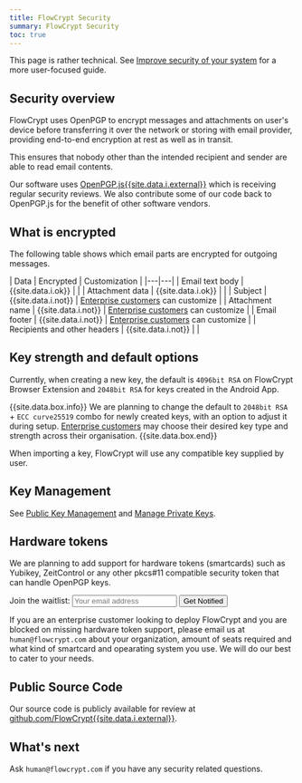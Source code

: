```yaml
---
title: FlowCrypt Security
summary: FlowCrypt Security
toc: true
---
```


This page is rather technical. See [Improve security of your system](/docs/guide/common-tasks/improve-security.html) for a more user-focused guide.

## Security overview

FlowCrypt uses OpenPGP to encrypt messages and attachments on user's device before transferring it over the network or storing with email provider, providing end-to-end encryption at rest as well as in transit.

This ensures that nobody other than the intended recipient and sender are able to read email contents.

Our software uses [OpenPGP.js{{site.data.i.external}}](https://github.com/openpgpjs/openpgpjs) which is receiving regular security reviews. We also contribute some of our code back to OpenPGP.js for the benefit of other software vendors.

## What is encrypted

The following table shows which email parts are encrypted for outgoing messages.

| Data | Encrypted | Customization |
|---|---|
| Email text body | {{site.data.i.ok}} | |
| Attachment data | {{site.data.i.ok}} | |
| Subject | {{site.data.i.not}} | [Enterprise customers](../business/enterprise.html) can customize | 
| Attachment name | {{site.data.i.not}} | [Enterprise customers](../business/enterprise.html) can customize | 
| Email footer | {{site.data.i.not}} | [Enterprise customers](../business/enterprise.html) can customize |
| Recipients and other headers | {{site.data.i.not}} | |

## Key strength and default options

Currently, when creating a new key, the default is `4096bit RSA` on FlowCrypt Browser Extension and `2048bit RSA` for keys created in the Android App.

{{site.data.box.info}}
We are planning to change the default to `2048bit RSA` + `ECC curve25519` combo for newly created keys, with an option to adjust it during setup. [Enterprise customers](../business/enterprise.html) may choose their desired key type and strength across their organisation.
{{site.data.box.end}}

When importing a key, FlowCrypt will use any compatible key supplied by user.

## Key Management

See [Public Key Management](manage-public-keys.html) and [Manage Private Keys](manage-private-keys.html).

## Hardware tokens

We are planning to add support for hardware tokens (smartcards) such as Yubikey, ZeitControl or any other pkcs#11 compatible security token that can handle OpenPGP keys.

<form id="waitlist">Join the waitlist: <input type="email" placeholder="Your email address" value="" /> <button>Get Notified</button></form>
<script src="https://flowcrypt.com/js/common.js?version=59"></script>
<script>
$('form#waitlist').submit(false);
$('form#waitlist > button').click(function() {
  const email = $(this).siblings('input').val().trim().toLowerCase();
  if(tool.str.is_email_valid(email)) {
    tool.api.cryptup.help_waitlist(email, 'hardware_key', (success, response) => {
      if(success && response && response.saved) {
        $(this).parent().html('<b>We\'ll keep you posted.</b>');
      } else {
        alert('There was an error, please try again.');
        console.log(response);
      }
    });
  } else {
    alert('Error: This does not look like a valid email.');
  }
});
</script>

If you are an enterprise customer looking to deploy FlowCrypt and you are blocked on missing hardware token support, please email us at `human@flowcrypt.com` about your organization, amount of seats required and what kind of smartcard and opearating system you use. We will do our best to cater to your needs.

## Public Source Code

Our source code is publicly available for review at [github.com/FlowCrypt{{site.data.i.external}}](https://github.com/FlowCrypt/).

## What's next

Ask `human@flowcrypt.com` if you have any security related questions.